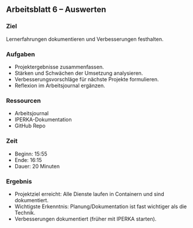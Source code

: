 ## Arbeitsblatt 6 – Auswerten

### Ziel
Lernerfahrungen dokumentieren und Verbesserungen festhalten.

### Aufgaben
- Projektergebnisse zusammenfassen.
- Stärken und Schwächen der Umsetzung analysieren.
- Verbesserungsvorschläge für nächste Projekte formulieren.
- Reflexion im Arbeitsjournal ergänzen.

### Ressourcen
- Arbeitsjournal
- IPERKA-Dokumentation
- GitHub Repo

### Zeit
- Beginn: 15:55
- Ende: 16:15
- Dauer: 20 Minuten

### Ergebnis
- Projektziel erreicht: Alle Dienste laufen in Containern und sind dokumentiert.
- Wichtigste Erkenntnis: Planung/Dokumentation ist fast wichtiger als die Technik.
- Verbesserungen dokumentiert (früher mit IPERKA starten).  
